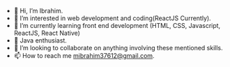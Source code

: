 - 👋 Hi, I’m Ibrahim.
- 👀 I’m interested in web development and coding(ReactJS Currently). 
- 🌱 I’m currently learning front end development (HTML, CSS, Javascript, ReactJS, React Native)
- 🌱 Java enthusiast.
- 💞️ I’m looking to collaborate on anything involving these mentioned skills. 
- 📫 How to reach me mibrahim37612@gmail.com. 

<!---
mibrahim2001/mibrahim2001 is a ✨ special ✨ repository because its `README.md` (this file) appears on your GitHub profile.
You can click the Preview link to take a look at your changes.
--->
